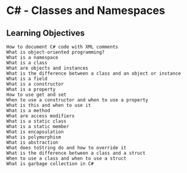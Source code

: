 # C# - Classes and Namespaces

## Learning Objectives

    How to document C# code with XML comments
    What is object-oriented programming?
    What is a namespace
    What is a class
    What are objects and instances
    What is the difference between a class and an object or instance
    What is a field
    What is a constructor
    What is a property
    How to use get and set
    When to use a constructor and when to use a property
    What is this and when to use it
    What is a method
    What are access modifiers
    What is a static class
    What is a static member
    What is encapsulation
    What is polymorphism
    What is abstraction
    What does toString do and how to override it
    What is the difference between a class and a struct
    When to use a class and when to use a struct
    What is garbage collection in C#